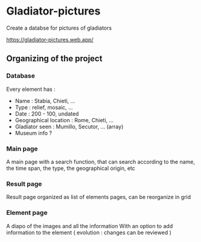 # Gladiator-pictures
Create a databse for pictures of gladiators

https://gladiator-pictures.web.app/

## Organizing of the project

### Database
Every element has : 
- Name : Stabia, Chieti, ...
- Type : relief, mosaic, ...
- Date : 200 - 100, undated 
- Geographical location : Rome, Chieti, ...
- Gladiator seen : Mumillo, Secutor, ... (array)
- Museum info ? 

### Main page 
A main page with a search function, that can search according to the name, the time span, the type, the geographical origin, etc 

### Result page
Result page organized as list of elements pages, can be reorganize in grid 

### Element page 
A diapo of the images and all the information 
With an option to add information to the element ( evolution : changes can be reviewed ) 
